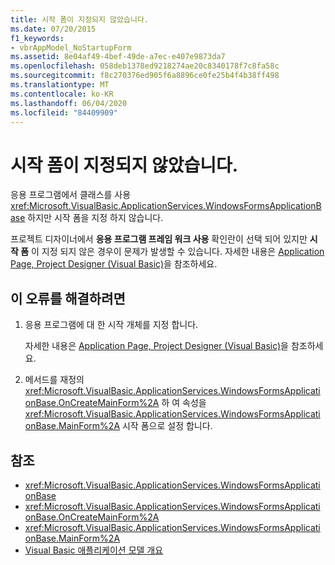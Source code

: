 ```yaml
---
title: 시작 폼이 지정되지 않았습니다.
ms.date: 07/20/2015
f1_keywords:
- vbrAppModel_NoStartupForm
ms.assetid: 8e04af49-4bef-49de-a7ec-e407e9873da7
ms.openlocfilehash: 058deb1378ed9218274ae20c8340178f7c8fa58c
ms.sourcegitcommit: f8c270376ed905f6a8896ce0fe25b4f4b38ff498
ms.translationtype: MT
ms.contentlocale: ko-KR
ms.lasthandoff: 06/04/2020
ms.locfileid: "84409909"
---
```

# <a name="a-startup-form-has-not-been-specified"></a>시작 폼이 지정되지 않았습니다.

응용 프로그램에서 클래스를 사용 <xref:Microsoft.VisualBasic.ApplicationServices.WindowsFormsApplicationBase> 하지만 시작 폼을 지정 하지 않습니다.  
  
 프로젝트 디자이너에서 **응용 프로그램 프레임 워크 사용** 확인란이 선택 되어 있지만 **시작 폼** 이 지정 되지 않은 경우이 문제가 발생할 수 있습니다. 자세한 내용은 [Application Page, Project Designer (Visual Basic)](/visualstudio/ide/reference/application-page-project-designer-visual-basic)을 참조하세요.  
  
## <a name="to-correct-this-error"></a>이 오류를 해결하려면  
  
1. 응용 프로그램에 대 한 시작 개체를 지정 합니다.  
  
     자세한 내용은 [Application Page, Project Designer (Visual Basic)](/visualstudio/ide/reference/application-page-project-designer-visual-basic)을 참조하세요.  
  
2. 메서드를 재정의 <xref:Microsoft.VisualBasic.ApplicationServices.WindowsFormsApplicationBase.OnCreateMainForm%2A> 하 여 속성을 <xref:Microsoft.VisualBasic.ApplicationServices.WindowsFormsApplicationBase.MainForm%2A> 시작 폼으로 설정 합니다.  
  
## <a name="see-also"></a>참조

- <xref:Microsoft.VisualBasic.ApplicationServices.WindowsFormsApplicationBase>
- <xref:Microsoft.VisualBasic.ApplicationServices.WindowsFormsApplicationBase.OnCreateMainForm%2A>
- <xref:Microsoft.VisualBasic.ApplicationServices.WindowsFormsApplicationBase.MainForm%2A>
- [Visual Basic 애플리케이션 모델 개요](../../developing-apps/development-with-my/overview-of-the-visual-basic-application-model.md)
